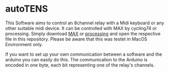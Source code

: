 # autoTENS

This Software aims to control an 8channel relay with a Midi keyboard or any other suitable midi device.
It can be controlled with MAX by cycling74 or processing. Simply download [MAX](https://cycling74.com/downloads) or [processing](https://processing.org/download/) and open the respective file in this repository.
Please be aware that this was testet in MacOS Environment only.

If you want to set up your own communication between a software and the arduino you can easily do this. The communication to the Arduino is encoded in one byte, each bit representing one of the relay's channels.